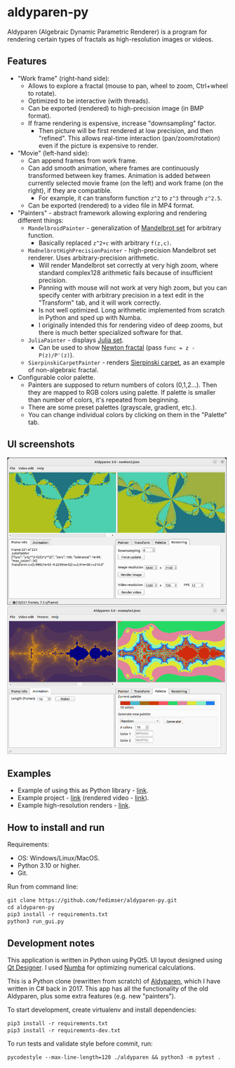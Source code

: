 # aldyparen-py

Aldyparen (Algebraic Dynamic Parametric Renderer) is a program for rendering certain types of fractals
as high-resolution images or videos.

## Features

* "Work frame" (right-hand side):
    * Allows to explore a fractal (mouse to pan, wheel to zoom, Ctrl+wheel to rotate).
    * Optimized to be interactive (with threads).
    * Can be exported (rendered) to high-precision image (in BMP format).
    * If frame rendering is expensive, increase "downsampling" factor.
        * Then picture will be first
          rendered at low precision, and then "refined". This allows real-time interaction
          (pan/zoom/rotation) even if the picture is expensive to render.
* "Movie" (left-hand side):
    * Can append frames from work frame.
    * Can add smooth animation, where frames are continuously transformed
      between key frames.
      Animation is added between currently selected movie frame (on the left)
      and work frame (on the right), if they are compatible.
        * For example, it can transform function `z^2` to `z^3` through `z^2.5`.
    * Can be exported (rendered) to a video file in MP4 format.
* "Painters" - abstract framework allowing exploring and rendering different things:
    * `MandelbroidPainter` - generalization of [Mandelbrot set](https://en.wikipedia.org/wiki/Mandelbrot_set) for
      arbitrary function.
        * Basically replaced `z^2+c` with arbitrary `f(z,c)`.
    * `MadnelbrotHighPrecisionPainter` - high-precision Mandelbrot set renderer. Uses arbitrary-precision arithmetic.
        * Will render Mandelbrot set correctly at very high zoom, where standard complex128 arithmetic
          fails because of insufficient precision.
        * Panning with mouse will not work at very high zoom, but you can specify center with arbitrary precision in a
          text
          edit in the "Transform" tab, and it will work correctly.
        * Is not well optimized. Long arithmetic implemented from scratch in Python and
          sped up with Numba.
        * I originally intended this for rendering video of deep zooms,
          but there is much better specialized software for that.
    * `JuliaPainter` - displays [Julia set](https://en.wikipedia.org/wiki/Julia_set).
        * Can be used to show [Newton fractal](https://en.wikipedia.org/wiki/Newton_fractal)
          (pass `func = z - P(z)/P'(z)`).
    * `SierpinskiCarpetPainter` - renders [Sierpinski carpet](https://en.wikipedia.org/wiki/Sierpi%C5%84ski_carpet),
      as an example of non-algebraic fractal.
* Configurable color palette.
    * Painters are supposed to return numbers of colors (0,1,2...). Then they are mapped
      to RGB colors using palette. If palette is smaller than number of colors, it's
      repeated from beginning.
    * There are some preset palettes (grayscale, gradient, etc.).
    * You can change individual colors by clicking on them in the "Palette" tab.

## UI screenshots

<img src="examples/screenshot1.jpg" width="500"/>
<img src="examples/screenshot2.png" width="500"/>

## Examples

* Example of using this as Python library - [link](examples/example.ipynb).
* Example project - [link](examples/example_project_1.json) (rendered video - [link](https://www.youtube.com/watch?v=fsI0lQ-PMnI)).
* Example high-resolution renders - [link](https://photos.app.goo.gl/TRyUn9QRy7kJ1sYP8).

## How to install and run

Requirements:
* OS: Windows/Linux/MacOS.
* Python 3.10 or higher.
* Git.

Run from command line:
```
git clone https://github.com/fedimser/aldyparen-py.git
cd aldyparen-py
pip3 install -r requirements.txt
python3 run_gui.py
```

## Development notes

This application is written in Python using PyQt5.
UI layout designed using [Qt Designer](https://doc.qt.io/qt-6/qtdesigner-manual.html).
I used [Numba](https://numba.pydata.org/) for optimizing numerical calculations.

This is a Python clone (rewritten from scratch) of [Aldyparen](https://github.com/fedimser/Aldyparen),
which I have written in C# back in 2017.
This app has all the functionality of the old Aldyparen, plus some extra features (e.g. new "painters").

To start development, create virtualenv and install dependencies:
```
pip3 install -r requirements.txt
pip3 install -r requirements-dev.txt
```

To run tests and validate style before commit, run:
```
pycodestyle --max-line-length=120 ./aldyparen && python3 -m pytest .
```
